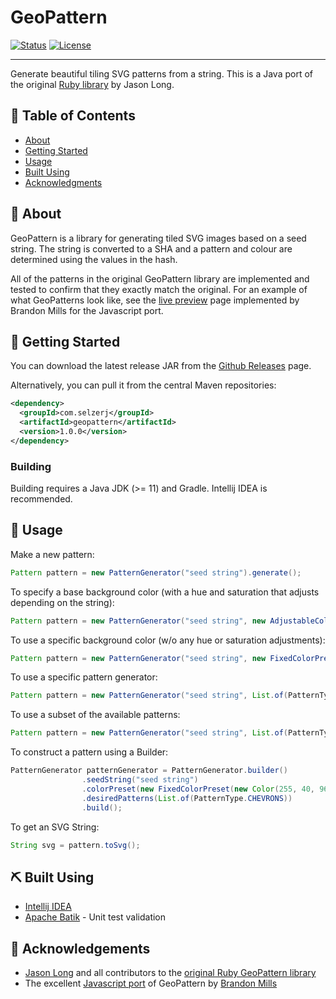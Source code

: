 # GeoPattern


[![Status](https://img.shields.io/badge/status-active-success.svg)]()
[![License](https://img.shields.io/badge/license-MIT-blue.svg)](/LICENSE.txt)

---

Generate beautiful tiling SVG patterns from a string.
This is a Java port of the original [Ruby library](https://github.com/jasonlong/geo_pattern) by Jason Long.

## 📝 Table of Contents
- [About](#about)
- [Getting Started](#getting_started)
- [Usage](#usage)
- [Built Using](#built_using)
- [Acknowledgments](#acknowledgement)

## 🧐 About <a name = "about"></a>
GeoPattern is a library for generating tiled SVG images based on a seed string.  The string is converted to a SHA and a pattern and colour are determined using the values in the hash.

All of the patterns in the original GeoPattern library are implemented and tested to confirm that they exactly match the original.  For an example of what GeoPatterns look like, see the [live preview](http://btmills.github.io/geopattern/geopattern.html) page implemented by Brandon Mills for the Javascript port.

## 🏁 Getting Started <a name = "getting_started"></a>

You can download the latest release JAR from the [Github Releases](https://github.com/jselzer/geopattern/releases) page.

Alternatively, you can pull it from the central Maven repositories:

```xml
<dependency>
  <groupId>com.selzerj</groupId>
  <artifactId>geopattern</artifactId>
  <version>1.0.0</version>
</dependency>
```

### Building
Building requires a Java JDK (>= 11) and Gradle.  Intellij IDEA is recommended.

## 🎈 Usage <a name="usage"></a>

Make a new pattern:
```java
Pattern pattern = new PatternGenerator("seed string").generate();
```

To specify a base background color (with a hue and saturation that adjusts depending on the string):
```java
Pattern pattern = new PatternGenerator("seed string", new AdjustableColorPreset(Color.MAGENTA)).generate();
```

To use a specific background color (w/o any hue or saturation adjustments):
```java
Pattern pattern = new PatternGenerator("seed string", new FixedColorPreset(Color.MAGENTA)).generate();
```

To use a specific pattern generator:
```java
Pattern pattern = new PatternGenerator("seed string", List.of(PatternType.SINE_WAVES)).generate();
```

To use a subset of the available patterns:
```java
Pattern pattern = new PatternGenerator("seed string", List.of(PatternType.SINE_WAVES, PatternType.CHEVRONS)).generate();
```

To construct a pattern using a Builder:
```java
PatternGenerator patternGenerator = PatternGenerator.builder()
				.seedString("seed string")
				.colorPreset(new FixedColorPreset(new Color(255, 40, 96)))
				.desiredPatterns(List.of(PatternType.CHEVRONS))
				.build();
```

To get an SVG String:
```java
String svg = pattern.toSvg();
```

## ⛏️ Built Using <a name = "built_using"></a>
- [Intellij IDEA](https://www.jetbrains.com/idea/)
- [Apache Batik](https://xmlgraphics.apache.org/batik/) - Unit test validation

## 🎉 Acknowledgements <a name = "acknowledgement"></a>
- [Jason Long](https://github.com/jasonlong) and all contributors to the [original Ruby GeoPattern library](https://github.com/jasonlong/geo_pattern)
- The excellent [Javascript port](https://github.com/btmills/geopattern) of GeoPattern by [Brandon Mills](https://github.com/btmills)
